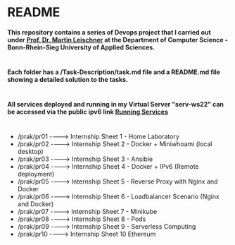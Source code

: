 # README

#### This repository contains a series of Devops project that I carried out under [Prof. Dr. Martin Leischner](https://www.leischner.inf.h-brs.de/) at the Department of Computer Science - Bonn-Rhein-Sieg University of Applied Sciences.

#

#### Each folder has a /Task-Description/task.md file and a README.md file showing a detailed solution to the tasks.

#

#### All services deployed and running in my Virtual Server "serv-ws22" can be accessed via the public ipv6 link [Running Services](http://[2001:638:408:200:ff00:cafe:0:beaf]:8080/)  

#

* /prak/pr01 ----> Internship Sheet 1 - Home Laboratory
* /prak/pr02 ----> Internship Sheet 2 - Docker + Miniwhoami (local desktop)
* /prak/pr03 ----> Internship Sheet 3 - Ansible
* /prak/pr04 ----> Internship Sheet 4 - Docker + IPv6 (Remote deployment)
* /prak/pr05 ----> Internship Sheet 5 - Reverse Proxy with Nginx and Docker
* /prak/pr06 ----> Internship Sheet 6 - Loadbalancer Scenario (Nginx and Docker)
* /prak/pr07 ----> Internship Sheet 7 - Minikube
* /prak/pr08 ----> Internship Sheet 8 - Pods
* /prak/pr09 ----> Internship Sheet 9 - Serverless Computing
* /prak/pr10 ----> Internship Sheet 10  Ethereum

